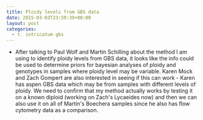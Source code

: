 ```yaml
---
title: Ploidy levels from GBS data
date: 2015-03-03T23:59:39+00:00
layout: post
categories:
  - t. intricatum gbs
---
```

  * After talking to Paul Wolf and Martin Schilling about the method I am using to identify ploidy levels from GBS data, it looks like the info could be used to determine priors for bayesian analyses of ploidy and genotypes in samples where ploidy level may be variable. Karen Mock and Zach Gompert are also interested in seeing if this can work - Karen has aspen GBS data which may be from samples with different levels of ploidy. We need to confirm that my method actually works by testing it on a known diploid (working on Zach's Lycaeides now) and then we can also use it on all of Martin's Boechera samples since he also has flow cytometry data as a comparison.
